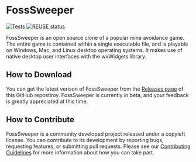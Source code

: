 <!--
SPDX-FileCopyrightText: 2022 Daniel Valcour <fosssweeper@gmail.com>

SPDX-License-Identifier: GPL-3.0-or-later
-->

# FossSweeper

[![Tests](https://github.com/Journeyman-dev/FossSweeper/actions/workflows/Tests.yaml/badge.svg)](https://github.com/Journeyman-dev/FossSweeper/actions/workflows/Tests.yaml) [![REUSE status](https://api.reuse.software/badge/git.fsfe.org/reuse/api)](https://api.reuse.software/info/git.fsfe.org/reuse/api)

FossSweeper is an open source clone of a popular mine avoidance game. The entire game is contained within a single executable file, and is playable on Windows, Mac, and Linux desktop operating systems. It makes use of native desktop user interfaces with the wxWidgets library.

## How to Download

You can get the latest verison of FossSweeper from the [Releases page](https://github.com/Journeyman-dev/FossSweeper/releases) of this GitHub repostiroy. FossSweeper is currently in beta, and your feedback is greatly appreciated at this time.

## How to Contribute

FossSweeper is a community developed project released under a copyleft license. You can contribute to its development by reporting bugs, requesting features, or submitting pull requests. Please see our [Contributing Guidelines](CONTRIBUTING.md) for more information about how you can take part.
